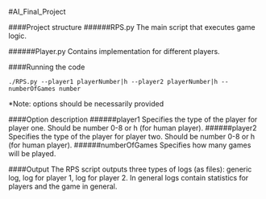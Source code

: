 #AI_Final_Project

####Project structure
######RPS.py
The main script that executes game logic.

######Player.py
Contains implementation for different players.

####Running the code
```
./RPS.py --player1 playerNumber|h --player2 playerNumber|h --numberOfGames number
```
*Note: options should be necessarily provided 
 
####Option description
######player1
Specifies the type of the player for player one. Should be number 0-8 or h (for human player).
######player2
Specifies the type of the player for player two. Should be number 0-8 or h (for human player).
######numberOfGames
Specifies how many games will be played.

####Output
The RPS script outputs three types of logs (as files): generic log, log for player 1, log for player 2. In general logs contain statistics for players and the game in general.
